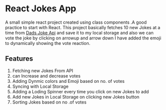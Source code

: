 # React Jokes App

A small simple react project created using class components .A good practice to start with React.
This project basically fetches 10 new Jokes at a time from [Dads Joke Api](https://icanhazdadjoke.com/) and save it to my local storage and also we can vote the joke
by clicking on arrowup and arrow down I have added the emoji to dynamically showing the vote reaction.

## Features 

1. Fetching new Jokes From API
2. can Increase and decrease votes
3. Adding Dynmic colors and Emoji based on no. of votes
4. Syncing with Local Storage
5. Adding a Loding Spinner every time you click on new Jokes to add
6. Add new Jokes in Local Storage on clicking new Jokes button
7. Sorting Jokes based on no .of votes
